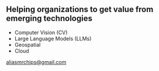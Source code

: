 ## Helping organizations to get value from emerging technologies

- Computer Vision (CV)
- Large Language Models (LLMs)
- Geospatial
- Cloud

aliasmrchips@gmail.com
